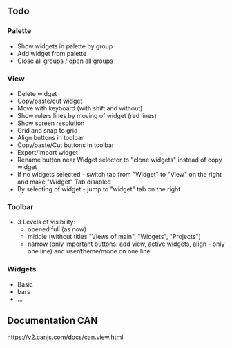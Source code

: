 ## Todo
### Palette
- Show widgets in palette by group
- Add widget from palette
- Close all groups / open all groups

### View
- Delete widget
- Copy/paste/cut widget
- Move with keyboard (with shift and without)
- Show rulers lines by moving of widget (red lines)
- Show screen resolution
- Grid and snap to grid
- Align buttons in toolbar
- Copy/paste/Cut buttons in toolbar
- Export/Import widget
- Rename button near Widget selector to "clone widgets" instead of copy widget
- If no widgets selected - switch tab from "Widget" to "View" on the right and make "Widget" Tab disabled
- By selecting of widget - jump to "widget" tab on the right 

### Toolbar
- 3 Levels of visibility:
    - opened full (as now)
    - middle (without titles "Views of main", "Widgets", "Projects")
    - narrow (only important buttons: add view, active widgets, align - only one line) and user/theme/mode on one line

### Widgets
- Basic
- bars
- ...

## Documentation CAN
https://v2.canjs.com/docs/can.view.html